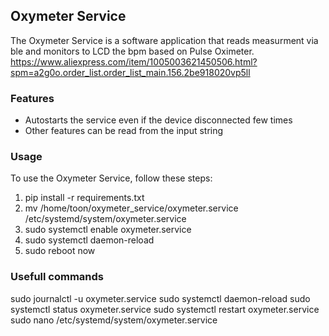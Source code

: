 ## Oxymeter Service

The Oxymeter Service is a software application that reads measurment via ble and monitors to LCD the bpm based on Pulse Oximeter.
https://www.aliexpress.com/item/1005003621450506.html?spm=a2g0o.order_list.order_list_main.156.2be918020vp5ll

### Features

- Autostarts the service even if the device disconnected few times
- Other features can be read from the input string

### Usage

To use the Oxymeter Service, follow these steps:

1. pip install -r requirements.txt
2. mv /home/toon/oxymeter_service/oxymeter.service /etc/systemd/system/oxymeter.service
3. sudo systemctl enable oxymeter.service
4. sudo systemctl daemon-reload
5. sudo reboot now


### Usefull commands
sudo journalctl -u oxymeter.service
sudo systemctl daemon-reload 
sudo systemctl status oxymeter.service
sudo systemctl restart oxymeter.service
sudo nano /etc/systemd/system/oxymeter.service 

